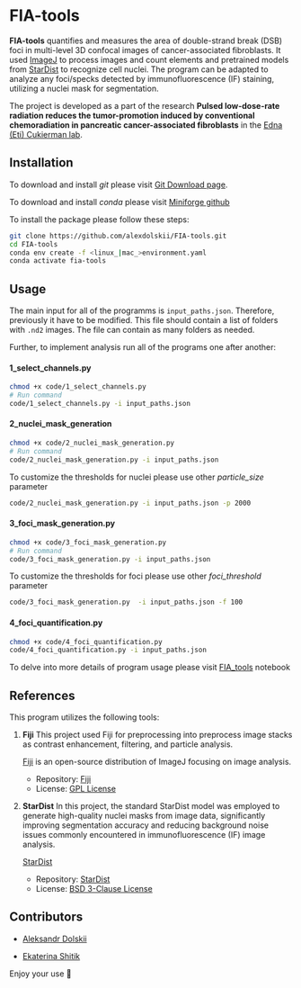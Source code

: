 # FIA-tools

**FIA-tools** quantifies and measures the area of double-strand break (DSB) foci in multi-level 3D confocal images of cancer-associated fibroblasts. It used [ImageJ](https://github.com/imagej) to process images and count elements and pretrained models from [StarDist](https://github.com/stardist/stardist) to recognize cell nuclei.
The program can be adapted to analyze any foci/specks detected by immunofluorescence (IF) staining, utilizing a nuclei mask for segmentation.

The project is developed as a part of the research **Pulsed low-dose-rate radiation reduces the tumor-promotion induced by conventional chemoradiation in pancreatic cancer-associated fibroblasts** in the  [Edna (Eti) Cukierman lab](https://www.foxchase.org/edna-cukierman). 

## Installation 
To download and install *git* please visit [Git Download page](https://git-scm.com/downloads).

To download and install *conda* please visit [Miniforge github](https://github.com/conda-forge/miniforge)

To install the package please follow these steps:

```bash
git clone https://github.com/alexdolskii/FIA-tools.git
cd FIA-tools
conda env create -f <linux_|mac_>environment.yaml
conda activate fia-tools
```

## Usage

The main input for all of the programms is `input_paths.json`. Therefore, previously it have to be modified. This file should contain a list of folders with `.nd2` images. The file can contain as many folders as needed.

Further, to implement analysis run all of the programs one after another:

#### 1_select_channels.py

```bash
chmod +x code/1_select_channels.py
# Run command
code/1_select_channels.py -i input_paths.json
```
#### 2_nuclei_mask_generation

```bash
chmod +x code/2_nuclei_mask_generation.py
# Run command
code/2_nuclei_mask_generation.py -i input_paths.json
```

To customize the thresholds for nuclei please use other *particle_size* parameter

```bash
code/2_nuclei_mask_generation.py -i input_paths.json -p 2000
```

#### 3_foci_mask_generation.py

```bash
chmod +x code/3_foci_mask_generation.py
# Run command
code/3_foci_mask_generation.py -i input_paths.json
```

To customize the thresholds for foci please use other *foci_threshold* parameter

```bash
code/3_foci_mask_generation.py  -i input_paths.json -f 100
```

#### 4_foci_quantification.py

```bash
chmod +x code/4_foci_quantification.py
code/4_foci_quantification.py -i input_paths.json
```

To delve into more details of program usage please visit [FIA_tools](FIA_tools.ipynb) notebook 

## References

This program utilizes the following tools:

1. **Fiji** 
    This project used Fiji for preprocessing into preprocess image stacks as contrast enhancement, filtering, and particle analysis.

    [Fiji](https://fiji.sc/) is an open-source distribution of ImageJ focusing on image analysis. 
    
    - Repository: [Fiji](https://github.com/fiji/fiji)  
    - License: [GPL License](https://imagej.net/licensing/)

2. **StarDist**
    In this project, the standard StarDist model was employed to generate high-quality nuclei masks from image data, significantly improving segmentation accuracy and reducing background noise issues commonly encountered in immunofluorescence (IF) image analysis.
    
    [StarDist](https://stardist.net/)

    - Repository: [StarDist](https://github.com/stardist/stardist)  
    - License: [BSD 3-Clause License](https://github.com/stardist/stardist/blob/main/LICENSE.txt)

## Contributors

- [Aleksandr Dolskii](aleksandr.dolskii@fccc.edu)

- [Ekaterina Shitik](mailto:shitik.ekaterina@gmail.com) 

Enjoy your use 💫
